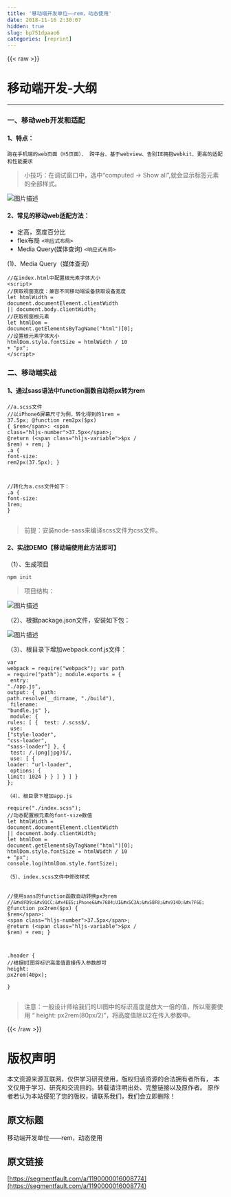 ```yaml
---
title: '移动端开发单位——rem，动态使用' 
date: 2018-11-16 2:30:07
hidden: true
slug: bp751dpaao6
categories: [reprint]
---
```


{{< raw >}}
<h1 id="articleHeader0">&#x79FB;&#x52A8;&#x7AEF;&#x5F00;&#x53D1;-&#x5927;&#x7EB2;</h1><hr><h3 id="articleHeader1">&#x4E00;&#x3001;&#x79FB;&#x52A8;web&#x5F00;&#x53D1;&#x548C;&#x9002;&#x914D;</h3><h4>1&#x3001;&#x7279;&#x70B9;&#xFF1A;</h4><div class="widget-codetool" style="display:none"><div class="widget-codetool--inner"><span class="selectCode code-tool" data-toggle="tooltip" data-placement="top" title="" data-original-title="&#x5168;&#x9009;"></span> <span type="button" class="copyCode code-tool" data-toggle="tooltip" data-placement="top" data-clipboard-text="&#x8DD1;&#x5728;&#x624B;&#x673A;&#x7AEF;&#x7684;web&#x9875;&#x9762;&#xFF08;H5&#x9875;&#x9762;&#xFF09;&#x3001; &#x8DE8;&#x5E73;&#x53F0;&#x3001;&#x57FA;&#x4E8E;webview&#x3001;&#x544A;&#x522B;IE&#x62E5;&#x62B1;webkit&#x3001;&#x66F4;&#x9AD8;&#x7684;&#x9002;&#x914D;&#x548C;&#x6027;&#x80FD;&#x8981;&#x6C42;
" title="" data-original-title="&#x590D;&#x5236;"></span> <span type="button" class="saveToNote code-tool" data-toggle="tooltip" data-placement="top" title="" data-original-title="&#x653E;&#x8FDB;&#x7B14;&#x8BB0;"></span></div></div><pre class="hljs"><code>&#x8DD1;&#x5728;&#x624B;&#x673A;&#x7AEF;&#x7684;web&#x9875;&#x9762;&#xFF08;H5&#x9875;&#x9762;&#xFF09;&#x3001; &#x8DE8;&#x5E73;&#x53F0;&#x3001;&#x57FA;&#x4E8E;webview&#x3001;&#x544A;&#x522B;IE&#x62E5;&#x62B1;webkit&#x3001;&#x66F4;&#x9AD8;&#x7684;&#x9002;&#x914D;&#x548C;&#x6027;&#x80FD;&#x8981;&#x6C42;
</code></pre><blockquote>&#x5C0F;&#x6280;&#x5DE7;&#xFF1A;&#x5728;&#x8C03;&#x8BD5;&#x7A97;&#x53E3;&#x4E2D;&#xFF0C;&#x9009;&#x4E2D;&#x201C;computed -&gt; Show all&#x201D;,&#x5C31;&#x4F1A;&#x663E;&#x793A;&#x6807;&#x7B7E;&#x5143;&#x7D20;&#x7684;&#x5168;&#x90E8;&#x6837;&#x5F0F;&#x3002;</blockquote><p><span class="img-wrap"><img data-src="/img/bVbfuSM?w=2024&amp;h=1812" src="https://static.alili.tech/img/bVbfuSM?w=2024&amp;h=1812" alt="&#x56FE;&#x7247;&#x63CF;&#x8FF0;" title="&#x56FE;&#x7247;&#x63CF;&#x8FF0;" style="cursor:pointer;display:inline"></span></p><h4>2&#x3001;&#x5E38;&#x89C1;&#x7684;&#x79FB;&#x52A8;web&#x9002;&#x914D;&#x65B9;&#x6CD5;&#xFF1A;</h4><ul><li>&#x5B9A;&#x9AD8;&#xFF0C;&#x5BBD;&#x5EA6;&#x767E;&#x5206;&#x6BD4;</li><li>flex&#x5E03;&#x5C40; <code>&lt;&#x54CD;&#x5E94;&#x5F0F;&#x5E03;&#x5C40;&gt;</code></li><li>Media Query(&#x5A92;&#x4F53;&#x67E5;&#x8BE2;) <code>&lt;&#x54CD;&#x5E94;&#x5F0F;&#x5E03;&#x5C40;&gt;</code></li></ul><p>(1)&#x3001;Media Query&#xFF08;&#x5A92;&#x4F53;&#x67E5;&#x8BE2;&#xFF09;</p><div class="widget-codetool" style="display:none"><div class="widget-codetool--inner"><span class="selectCode code-tool" data-toggle="tooltip" data-placement="top" title="" data-original-title="&#x5168;&#x9009;"></span> <span type="button" class="copyCode code-tool" data-toggle="tooltip" data-placement="top" data-clipboard-text="    
    @media &#x5A92;&#x4F53;&#x7C7B;&#x578B; and (&#x5A92;&#x4F53;&#x7279;&#x6027;){
        /*css&#x6837;&#x5F0F;*/
    }   

    //&#x5A92;&#x4F53;&#x7C7B;&#x578B;&#xFF1A;screen , print....
    //&#x5A92;&#x4F53;&#x7279;&#x6027;&#xFF1A;max-width , max-height....
    " title="" data-original-title="&#x590D;&#x5236;"></span> <span type="button" class="saveToNote code-tool" data-toggle="tooltip" data-placement="top" title="" data-original-title="&#x653E;&#x8FDB;&#x7B14;&#x8BB0;"></span></div></div><pre class="hljs scss"><code>    
    @<span class="hljs-keyword">media</span> &#x5A92;&#x4F53;&#x7C7B;&#x578B; and (&#x5A92;&#x4F53;&#x7279;&#x6027;){
        <span class="hljs-comment">/*css&#x6837;&#x5F0F;*/</span>
    }   

    <span class="hljs-comment">//&#x5A92;&#x4F53;&#x7C7B;&#x578B;&#xFF1A;screen , print....</span>
    <span class="hljs-comment">//&#x5A92;&#x4F53;&#x7279;&#x6027;&#xFF1A;max-width , max-height....</span>
    </code></pre><p>&#xFF08;2&#xFF09;&#x3001;js&#x914D;&#x7F6E;&#x8DDF;&#x9875;&#x9762;&#x5B57;&#x4F53;&#x5927;&#x5C0F;</p><div class="widget-codetool" style="display:none"><div class="widget-codetool--inner"><span class="selectCode code-tool" data-toggle="tooltip" data-placement="top" title="" data-original-title="&#x5168;&#x9009;"></span> <span type="button" class="copyCode code-tool" data-toggle="tooltip" data-placement="top" data-clipboard-text="//&#x5728;index.html&#x4E2D;&#x914D;&#x7F6E;&#x6839;&#x5143;&#x7D20;&#x5B57;&#x4F53;&#x5927;&#x5C0F;
&lt;script&gt;
     //&#x83B7;&#x53D6;&#x89C6;&#x7A97;&#x5BBD;&#x5EA6;&#xFF1A;&#x517C;&#x5BB9;&#x4E0D;&#x540C;&#x79FB;&#x52A8;&#x7AEF;&#x8BBE;&#x5907;&#x83B7;&#x53D6;&#x8BBE;&#x5907;&#x5BBD;&#x5EA6;
    let htmlWidth = document.documentElement.clientWidth || document.body.clientWidth;
    //&#x83B7;&#x53D6;&#x89C6;&#x7A97;&#x6839;&#x5143;&#x7D20;
    let htmlDom = document.getElementsByTagName(&quot;html&quot;)[0];
    //&#x8BBE;&#x7F6E;&#x6839;&#x5143;&#x7D20;&#x5B57;&#x4F53;&#x5927;&#x5C0F;
    htmlDom.style.fontSize = htmlWidth / 10 + &quot;px&quot;;
&lt;/script&gt;
" title="" data-original-title="&#x590D;&#x5236;"></span> <span type="button" class="saveToNote code-tool" data-toggle="tooltip" data-placement="top" title="" data-original-title="&#x653E;&#x8FDB;&#x7B14;&#x8BB0;"></span></div></div><pre class="hljs xml"><code>//&#x5728;index.html&#x4E2D;&#x914D;&#x7F6E;&#x6839;&#x5143;&#x7D20;&#x5B57;&#x4F53;&#x5927;&#x5C0F;
<span class="hljs-tag">&lt;<span class="hljs-name">script</span>&gt;</span><span class="javascript">
     <span class="hljs-comment">//&#x83B7;&#x53D6;&#x89C6;&#x7A97;&#x5BBD;&#x5EA6;&#xFF1A;&#x517C;&#x5BB9;&#x4E0D;&#x540C;&#x79FB;&#x52A8;&#x7AEF;&#x8BBE;&#x5907;&#x83B7;&#x53D6;&#x8BBE;&#x5907;&#x5BBD;&#x5EA6;</span>
    <span class="hljs-keyword">let</span> htmlWidth = <span class="hljs-built_in">document</span>.documentElement.clientWidth || <span class="hljs-built_in">document</span>.body.clientWidth;
    <span class="hljs-comment">//&#x83B7;&#x53D6;&#x89C6;&#x7A97;&#x6839;&#x5143;&#x7D20;</span>
    <span class="hljs-keyword">let</span> htmlDom = <span class="hljs-built_in">document</span>.getElementsByTagName(<span class="hljs-string">&quot;html&quot;</span>)[<span class="hljs-number">0</span>];
    <span class="hljs-comment">//&#x8BBE;&#x7F6E;&#x6839;&#x5143;&#x7D20;&#x5B57;&#x4F53;&#x5927;&#x5C0F;</span>
    htmlDom.style.fontSize = htmlWidth / <span class="hljs-number">10</span> + <span class="hljs-string">&quot;px&quot;</span>;
</span><span class="hljs-tag">&lt;/<span class="hljs-name">script</span>&gt;</span>
</code></pre><h3 id="articleHeader2">&#x4E8C;&#x3001;&#x79FB;&#x52A8;&#x7AEF;&#x5B9E;&#x6218;</h3><h4>1&#x3001;&#x901A;&#x8FC7;sass&#x8BED;&#x6CD5;&#x4E2D;function&#x51FD;&#x6570;&#x81EA;&#x52A8;&#x5C06;px&#x8F6C;&#x4E3A;rem</h4><div class="widget-codetool" style="display:none"><div class="widget-codetool--inner"><span class="selectCode code-tool" data-toggle="tooltip" data-placement="top" title="" data-original-title="&#x5168;&#x9009;"></span> <span type="button" class="copyCode code-tool" data-toggle="tooltip" data-placement="top" data-clipboard-text="//a.scss&#x6587;&#x4EF6;
//&#x4EE5;iPhone6&#x5C4F;&#x5E55;&#x5C3A;&#x5BF8;&#x4E3A;&#x4F8B;&#xFF0C;&#x8F6C;&#x5316;&#x5F97;&#x5230;&#x7684;1rem = 37.5px;
@function rem2px($px) {
  $rem: 37.5px;
  @return ($px / $rem) + rem;
}
.a {
  font-size: rem2px(37.5px);
}

//&#x8F6C;&#x5316;&#x4E3A;a.css&#x6587;&#x4EF6;&#x5982;&#x4E0B;&#xFF1A;
.a {
  font-size: 1rem; 
  }" title="" data-original-title="&#x590D;&#x5236;"></span> <span type="button" class="saveToNote code-tool" data-toggle="tooltip" data-placement="top" title="" data-original-title="&#x653E;&#x8FDB;&#x7B14;&#x8BB0;"></span></div></div><pre class="hljs scss"><code><span class="hljs-comment">//a.scss&#x6587;&#x4EF6;</span>
<span class="hljs-comment">//&#x4EE5;iPhone6&#x5C4F;&#x5E55;&#x5C3A;&#x5BF8;&#x4E3A;&#x4F8B;&#xFF0C;&#x8F6C;&#x5316;&#x5F97;&#x5230;&#x7684;1rem = 37.5px;</span>
@function rem2px(<span class="hljs-variable">$px</span>) {
  <span class="hljs-variable">$rem</span>: <span class="hljs-number">37.5px</span>;
  @return (<span class="hljs-variable">$px</span> / <span class="hljs-variable">$rem</span>) + rem;
}
<span class="hljs-selector-class">.a</span> {
  <span class="hljs-attribute">font-size</span>: rem2px(<span class="hljs-number">37.5px</span>);
}

<span class="hljs-comment">//&#x8F6C;&#x5316;&#x4E3A;a.css&#x6587;&#x4EF6;&#x5982;&#x4E0B;&#xFF1A;</span>
<span class="hljs-selector-class">.a</span> {
  <span class="hljs-attribute">font-size</span>: <span class="hljs-number">1rem</span>; 
  }</code></pre><blockquote>&#x524D;&#x63D0;&#xFF1A;&#x5B89;&#x88C5;node-sass&#x6765;&#x7F16;&#x8BD1;scss&#x6587;&#x4EF6;&#x4E3A;css&#x6587;&#x4EF6;&#x3002;</blockquote><h4>2&#x3001;&#x5B9E;&#x6218;DEMO&#x3010;&#x79FB;&#x52A8;&#x7AEF;&#x4F7F;&#x7528;&#x6B64;&#x65B9;&#x6CD5;&#x5373;&#x53EF;&#x3011;</h4><p>&#xFF08;1&#xFF09;&#x3001;&#x751F;&#x6210;&#x9879;&#x76EE;</p><div class="widget-codetool" style="display:none"><div class="widget-codetool--inner"><span class="selectCode code-tool" data-toggle="tooltip" data-placement="top" title="" data-original-title="&#x5168;&#x9009;"></span> <span type="button" class="copyCode code-tool" data-toggle="tooltip" data-placement="top" data-clipboard-text="    npm init" title="" data-original-title="&#x590D;&#x5236;"></span> <span type="button" class="saveToNote code-tool" data-toggle="tooltip" data-placement="top" title="" data-original-title="&#x653E;&#x8FDB;&#x7B14;&#x8BB0;"></span></div></div><pre class="hljs coffeescript"><code style="word-break:break-word;white-space:initial">    <span class="hljs-built_in">npm</span> init</code></pre><blockquote>&#x9879;&#x76EE;&#x7ED3;&#x6784;&#xFF1A;</blockquote><p><span class="img-wrap"><img data-src="/img/bVbfv66?w=510&amp;h=658" src="https://static.alili.tech/img/bVbfv66?w=510&amp;h=658" alt="&#x56FE;&#x7247;&#x63CF;&#x8FF0;" title="&#x56FE;&#x7247;&#x63CF;&#x8FF0;" style="cursor:pointer;display:inline"></span></p><p>&#xFF08;2&#xFF09;&#x3001;&#x6839;&#x636E;package.json&#x6587;&#x4EF6;&#xFF0C;&#x5B89;&#x88C5;&#x5982;&#x4E0B;&#x5305;&#xFF1A;</p><p><span class="img-wrap"><img data-src="/img/bVbfv44?w=2684&amp;h=2324" src="https://static.alili.tech/img/bVbfv44?w=2684&amp;h=2324" alt="&#x56FE;&#x7247;&#x63CF;&#x8FF0;" title="&#x56FE;&#x7247;&#x63CF;&#x8FF0;" style="cursor:pointer"></span></p><p>&#xFF08;3&#xFF09;&#x3001;&#x6839;&#x76EE;&#x5F55;&#x4E0B;&#x589E;&#x52A0;webpack.conf.js&#x6587;&#x4EF6;&#xFF1A;</p><div class="widget-codetool" style="display:none"><div class="widget-codetool--inner"><span class="selectCode code-tool" data-toggle="tooltip" data-placement="top" title="" data-original-title="&#x5168;&#x9009;"></span> <span type="button" class="copyCode code-tool" data-toggle="tooltip" data-placement="top" data-clipboard-text="var webpack = require(&quot;webpack&quot;);
var path = require(&quot;path&quot;);
module.exports = {
  entry: &quot;./app.js&quot;,
  output: {
    path: path.resolve(__dirname, &quot;./build&quot;),
    filename: &quot;bundle.js&quot;
  },
  module: {
    rules: [
      {
        test: /\.scss$/,
        use: [&quot;style-loader&quot;, &quot;css-loader&quot;, &quot;sass-loader&quot;]
      },
      {
        test: /\.(png|jpg)$/,
        use: [
          {
            loader: &quot;url-loader&quot;,
            options: {
              limit: 1024
            }
          }
        ]
      }
    ]
  }
};" title="" data-original-title="&#x590D;&#x5236;"></span> <span type="button" class="saveToNote code-tool" data-toggle="tooltip" data-placement="top" title="" data-original-title="&#x653E;&#x8FDB;&#x7B14;&#x8BB0;"></span></div></div><pre class="hljs dts"><code>var webpack = require(<span class="hljs-string">&quot;webpack&quot;</span>);
var path = require(<span class="hljs-string">&quot;path&quot;</span>);
module.exports = {
<span class="hljs-symbol">  entry:</span> <span class="hljs-string">&quot;./app.js&quot;</span>,
<span class="hljs-symbol">  output:</span> {
<span class="hljs-symbol">    path:</span> path.resolve(__dirname, <span class="hljs-string">&quot;./build&quot;</span>),
<span class="hljs-symbol">    filename:</span> <span class="hljs-string">&quot;bundle.js&quot;</span>
  },
<span class="hljs-symbol">  module:</span> {
<span class="hljs-symbol">    rules:</span> [
      {
<span class="hljs-symbol">        test:</span> /\.scss$/,
<span class="hljs-symbol">        use:</span> [<span class="hljs-string">&quot;style-loader&quot;</span>, <span class="hljs-string">&quot;css-loader&quot;</span>, <span class="hljs-string">&quot;sass-loader&quot;</span>]
      },
      {
<span class="hljs-symbol">        test:</span> /\.(png|jpg)$/,
<span class="hljs-symbol">        use:</span> [
          {
<span class="hljs-symbol">            loader:</span> <span class="hljs-string">&quot;url-loader&quot;</span>,
<span class="hljs-symbol">            options:</span> {
<span class="hljs-symbol">              limit:</span> <span class="hljs-number">1024</span>
            }
          }
        ]
      }
    ]
  }
};</code></pre><p><code>&#xFF08;4&#xFF09;&#x3001;&#x6839;&#x76EE;&#x5F55;&#x4E0B;&#x589E;&#x52A0;app.js</code></p><div class="widget-codetool" style="display:none"><div class="widget-codetool--inner"><span class="selectCode code-tool" data-toggle="tooltip" data-placement="top" title="" data-original-title="&#x5168;&#x9009;"></span> <span type="button" class="copyCode code-tool" data-toggle="tooltip" data-placement="top" data-clipboard-text="require(&quot;./index.scss&quot;);
//&#x52A8;&#x6001;&#x914D;&#x7F6E;&#x6839;&#x5143;&#x7D20;&#x7684;font-size&#x6570;&#x503C;
let htmlWidth =
  document.documentElement.clientWidth || document.body.clientWidth;
let htmlDom = document.getElementsByTagName(&quot;html&quot;)[0];
htmlDom.style.fontSize = htmlWidth / 10 + &quot;px&quot;;
console.log(htmlDom.style.fontSize);
" title="" data-original-title="&#x590D;&#x5236;"></span> <span type="button" class="saveToNote code-tool" data-toggle="tooltip" data-placement="top" title="" data-original-title="&#x653E;&#x8FDB;&#x7B14;&#x8BB0;"></span></div></div><pre class="hljs javascript"><code><span class="hljs-built_in">require</span>(<span class="hljs-string">&quot;./index.scss&quot;</span>);
<span class="hljs-comment">//&#x52A8;&#x6001;&#x914D;&#x7F6E;&#x6839;&#x5143;&#x7D20;&#x7684;font-size&#x6570;&#x503C;</span>
<span class="hljs-keyword">let</span> htmlWidth =
  <span class="hljs-built_in">document</span>.documentElement.clientWidth || <span class="hljs-built_in">document</span>.body.clientWidth;
<span class="hljs-keyword">let</span> htmlDom = <span class="hljs-built_in">document</span>.getElementsByTagName(<span class="hljs-string">&quot;html&quot;</span>)[<span class="hljs-number">0</span>];
htmlDom.style.fontSize = htmlWidth / <span class="hljs-number">10</span> + <span class="hljs-string">&quot;px&quot;</span>;
<span class="hljs-built_in">console</span>.log(htmlDom.style.fontSize);
</code></pre><p><code>&#xFF08;5&#xFF09;&#x3001;index.scss&#x6587;&#x4EF6;&#x4E2D;&#x4FEE;&#x6539;&#x6837;&#x5F0F;</code></p><div class="widget-codetool" style="display:none"><div class="widget-codetool--inner"><span class="selectCode code-tool" data-toggle="tooltip" data-placement="top" title="" data-original-title="&#x5168;&#x9009;"></span> <span type="button" class="copyCode code-tool" data-toggle="tooltip" data-placement="top" data-clipboard-text="
//&#x4F7F;&#x7528;sass&#x7684;function&#x51FD;&#x6570;&#x81EA;&#x52A8;&#x8F6C;&#x6362;px&#x4E3A;rem
//`&#x8FD9;&#x91CC;&#x4EE5;iPhone6&#x7684;UI&#x5C3A;&#x5BF8;&#x914D;&#x7F6E;`
@function px2rem($px) {
  $rem: 37.5px;
  @return ($px / $rem) + rem;
}

.header {
  //&#x6839;&#x636E;UI&#x56FE;&#x5C06;&#x6807;&#x8BC6;&#x9AD8;&#x5EA6;&#x503C;&#x76F4;&#x63A5;&#x4F20;&#x5165;&#x53C2;&#x6570;&#x5373;&#x53EF;
  height: px2rem(40px);   
  }
    " title="" data-original-title="&#x590D;&#x5236;"></span> <span type="button" class="saveToNote code-tool" data-toggle="tooltip" data-placement="top" title="" data-original-title="&#x653E;&#x8FDB;&#x7B14;&#x8BB0;"></span></div></div><pre class="hljs scss"><code>
<span class="hljs-comment">//&#x4F7F;&#x7528;sass&#x7684;function&#x51FD;&#x6570;&#x81EA;&#x52A8;&#x8F6C;&#x6362;px&#x4E3A;rem</span>
<span class="hljs-comment">//`&#x8FD9;&#x91CC;&#x4EE5;iPhone6&#x7684;UI&#x5C3A;&#x5BF8;&#x914D;&#x7F6E;`</span>
@function px2rem(<span class="hljs-variable">$px</span>) {
  <span class="hljs-variable">$rem</span>: <span class="hljs-number">37.5px</span>;
  @return (<span class="hljs-variable">$px</span> / <span class="hljs-variable">$rem</span>) + rem;
}

<span class="hljs-selector-class">.header</span> {
  <span class="hljs-comment">//&#x6839;&#x636E;UI&#x56FE;&#x5C06;&#x6807;&#x8BC6;&#x9AD8;&#x5EA6;&#x503C;&#x76F4;&#x63A5;&#x4F20;&#x5165;&#x53C2;&#x6570;&#x5373;&#x53EF;</span>
  <span class="hljs-attribute">height</span>: px2rem(<span class="hljs-number">40px</span>);   
  }
    </code></pre><blockquote>&#x6CE8;&#x610F;&#xFF1A;&#x4E00;&#x822C;&#x8BBE;&#x8BA1;&#x5E08;&#x7ED9;&#x6211;&#x4EEC;&#x7684;UI&#x56FE;&#x4E2D;&#x7684;&#x6807;&#x8BC6;&#x9AD8;&#x5EA6;&#x662F;&#x653E;&#x5927;&#x4E00;&#x500D;&#x7684;&#x503C;&#xFF0C;&#x6240;&#x4EE5;&#x9700;&#x8981;&#x4F7F;&#x7528; &#x201C; height: px2rem(80px/2)&#x201D;&#xFF0C;&#x5C06;&#x9AD8;&#x5EA6;&#x503C;&#x9664;&#x4EE5;2&#x5728;&#x4F20;&#x5165;&#x53C2;&#x6570;&#x4E2D;&#x3002;</blockquote>
{{< /raw >}}

# 版权声明
本文资源来源互联网，仅供学习研究使用，版权归该资源的合法拥有者所有，
本文仅用于学习、研究和交流目的。转载请注明出处、完整链接以及原作者。
原作者若认为本站侵犯了您的版权，请联系我们，我们会立即删除！

## 原文标题
移动端开发单位——rem，动态使用

## 原文链接
[https://segmentfault.com/a/1190000016008774](https://segmentfault.com/a/1190000016008774)

